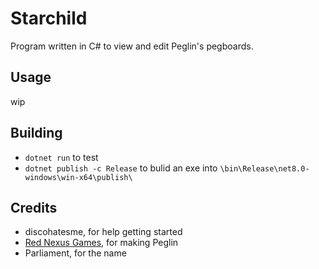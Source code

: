 # Starchild
Program written in C# to view and edit Peglin's pegboards.

## Usage
wip

## Building
- `dotnet run` to test
- `dotnet publish -c Release` to bulid an exe into `\bin\Release\net8.0-windows\win-x64\publish\`

## Credits
- discohatesme, for help getting started
- [Red Nexus Games](https://rednexus.games/), for making Peglin
- Parliament, for the name
